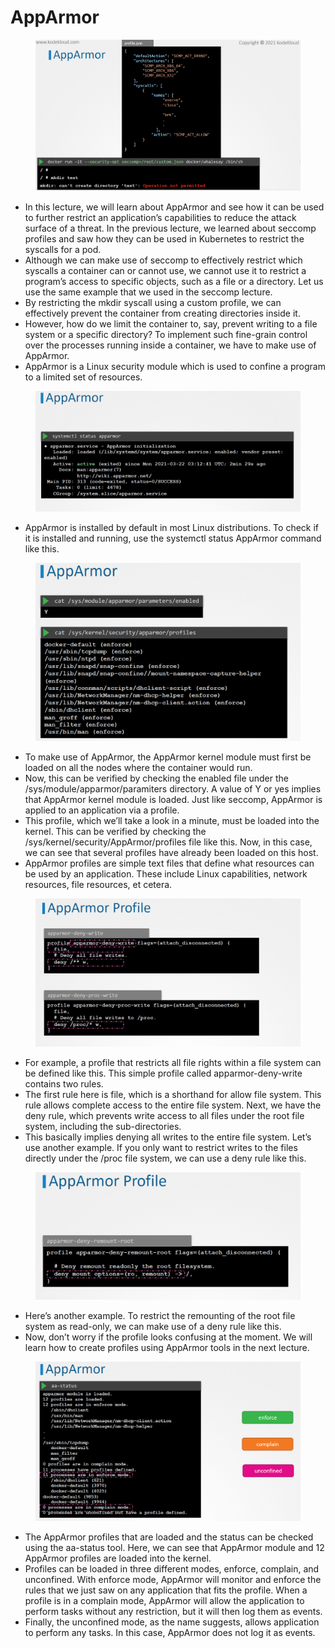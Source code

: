 # AppArmor

<figure><img src="../.gitbook/assets/image (14) (1).png" alt=""><figcaption></figcaption></figure>

* &#x20;In this lecture, we will learn about AppArmor and see how it can be used to further restrict an application’s capabilities to reduce the attack surface of a threat. In the previous lecture, we learned about seccomp profiles and saw how they can be used in Kubernetes to restrict the syscalls for a pod.&#x20;
* Although we can make use of seccomp to effectively restrict which syscalls a container can or cannot use, we cannot use it to restrict a program’s access to specific objects, such as a file or a directory. Let us use the same example that we used in the seccomp lecture.
* By restricting the mkdir syscall using a custom profile, we can effectively prevent the container from creating directories inside it.&#x20;
* However, how do we limit the container to, say, prevent writing to a file system or a specific directory? To implement such fine-grain control over the processes running inside a container, we have to make use of AppArmor.&#x20;
* AppArmor is a Linux security module which is used to confine a program to a limited set of resources.

<figure><img src="../.gitbook/assets/image (15) (1).png" alt=""><figcaption></figcaption></figure>

* AppArmor is installed by default in most Linux distributions. To check if it is installed and running, use the systemctl status AppArmor command like this.

<figure><img src="../.gitbook/assets/image (16) (1).png" alt=""><figcaption></figcaption></figure>

* To make use of AppArmor, the AppArmor kernel module must first be loaded on all the nodes where the container would run.&#x20;
* Now, this can be verified by checking the enabled file under the /sys/module/apparmor/paramiters directory. A value of Y or yes implies that AppArmor kernel module is loaded. Just like seccomp, AppArmor is applied to an application via a profile.&#x20;
* This profile, which we’ll take a look in a minute, must be loaded into the kernel. This can be verified by checking the /sys/kernel/security/AppArmor/profiles file like this. Now, in this case, we can see that several profiles have already been loaded on this host.&#x20;
* AppArmor profiles are simple text files that define what resources can be used by an application. These include Linux capabilities, network resources, file resources, et cetera.

<figure><img src="../.gitbook/assets/image (17) (1).png" alt=""><figcaption></figcaption></figure>

* For example, a profile that restricts all file rights within a file system can be defined like this. This simple profile called apparmor-deny-write contains two rules.
* &#x20;The first rule here is file, which is a shorthand for allow file system. This rule allows complete access to the entire file system. Next, we have the deny rule, which prevents write access to all files under the root file system, including the sub-directories.&#x20;
* This basically implies denying all writes to the entire file system. Let’s use another example. If you only want to restrict writes to the files directly under the /proc file system, we can use a deny rule like this.

<figure><img src="../.gitbook/assets/image (18) (1).png" alt=""><figcaption></figcaption></figure>

* Here’s another example. To restrict the remounting of the root file system as read-only, we can make use of a deny rule like this.&#x20;
* Now, don’t worry if the profile looks confusing at the moment. We will learn how to create profiles using AppArmor tools in the next lecture.

<figure><img src="../.gitbook/assets/image (19).png" alt=""><figcaption></figcaption></figure>

* The AppArmor profiles that are loaded and the status can be checked using the aa-status tool. Here, we can see that AppArmor module and 12 AppArmor profiles are loaded into the kernel.&#x20;
* Profiles can be loaded in three different modes, enforce, complain, and unconfined. With enforce mode, AppArmor will monitor and enforce the rules that we just saw on any application that fits the profile. When a profile is in a complain mode, AppArmor will allow the application to perform tasks without any restriction, but it will then log them as events.
* &#x20;Finally, the unconfined mode, as the name suggests, allows application to perform any tasks. In this case, AppArmor does not log it as events.
